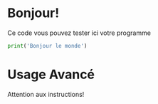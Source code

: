 # Bonjour!

Ce code vous pouvez tester ici votre programme

```python runnable
print('Bonjour le monde')
```

# Usage Avancé

Attention aux instructions!
